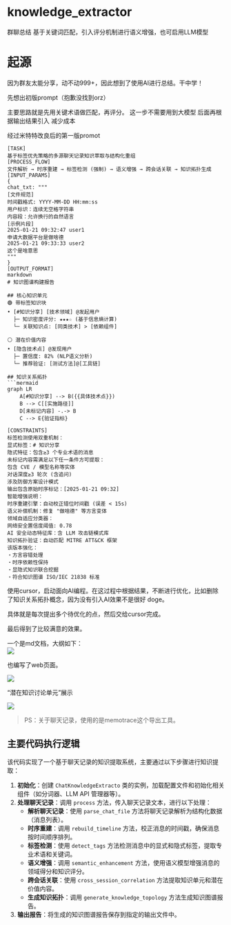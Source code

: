 # knowledge_extractor
群聊总结  基于关键词匹配，引入评分机制进行语义增强，也可启用LLM模型

# 起源

因为群友太能分享，动不动999+，因此想到了使用AI进行总结。干中学！

先想出初版prompt（抱歉没找到orz）

主要思路就是先用关键术语做匹配，再评分。  这一步不需要用到大模型    后面再根据输出结果引入 减少成本

经过米特特改良后的第一版promot

```plain
[TASK]
基于标签优先策略的多源聊天记录知识萃取与结构化重组
[PROCESS_FLOW]
文件解析 → 时序重建 → 标签检测 (强制) → 语义增强 → 跨会话关联 → 知识拓扑生成
[INPUT_PARAMS]
{
chat_txt: """
[文件规范]
时间戳格式: YYYY-MM-DD HH:mm:ss
用户标识：连续无空格字符串
内容段：允许换行的自然语言
[示例片段]
2025-01-21 09:32:47 user1
申请大数据平台是做啥德
2025-01-21 09:33:33 user2
这个是啥意思
"""
}
[OUTPUT_FORMAT]
markdown
# 知识图谱构建报告

## 核心知识单元
🟢 带标签知识块
• [#知识分享] [技术领域] @发起用户
  ├─ 知识密度评分: ★★★☆ (基于信息熵计算)
  └─ 关联知识点: [同类技术] > [依赖组件]

⚪ 潜在价值内容
• [隐含技术点] @发现用户
  ├─ 置信度: 82% (NLP语义分析)
  └─ 推荐验证: [测试方法]@[工具链]

## 知识关系拓扑
```mermaid
graph LR
    A[#知识分享] --> B({{具体技术点}})
    B --> C[[实施路径]]
    D[未标记内容] -.-> B
    C --> E{验证指标}

[CONSTRAINTS]
标签检测使用双重机制：
显式标签：# 知识分享
隐式特征：包含≥3 个专业术语的消息
未标记内容需满足以下任一条件方可提取：
包含 CVE / 模型名称等实体
对话深度≥3 轮次 (含追问)
涉及防御方案设计模式
输出包含原始时序标记：[2025-01-21 09:32]
智能增强说明：
时序重建引擎：自动校正错位时间戳 (误差 < 15s)
语义补偿机制：修复 "做啥德" 等方言变体
领域自适应分类器：
网络安全置信度阈值: 0.78
AI 安全动态特征库：含 LLM 攻击链模式库
知识拓扑验证：自动匹配 MITRE ATT&CK 框架
该版本强化：
・方言容错处理
・时序依赖性保持
・显隐式知识联合挖掘
・符合知识图谱 ISO/IEC 21838 标准
```



使用cursor，启动面向AI编程。在这过程中根据结果，不断进行优化，比如删除了知识关系拓扑概念，因为没有引入AI效果不是很好 doge。

具体就是每次提出多个待优化的点，然后交给cursor完成。

最后得到了比较满意的效果。

一个是md文档，大纲如下：  
![](https://cdn.nlark.com/yuque/0/2025/png/42869913/1742443776120-eecf10b7-3693-4834-94a4-175212309310.png)



也编写了web页面。

![](https://cdn.nlark.com/yuque/0/2025/png/42869913/1742443844050-65063a16-424d-4387-91b5-fe213a0c6d0b.png)



“潜在知识讨论单元”展示

![](https://cdn.nlark.com/yuque/0/2025/png/42869913/1742444305567-b3f85929-7ee0-4d8f-b81c-ddca80d84b50.png)



> PS：关于聊天记录，使用的是memotrace这个导出工具。





## 主要代码执行逻辑

该代码实现了一个基于聊天记录的知识提取系统，主要通过以下步骤进行知识提取：

1. **初始化**：创建 `ChatKnowledgeExtracto` 类的实例，加载配置文件和初始化相关组件（如分词器、LLM API 管理器等）。
2. **处理聊天记录**：调用 `process` 方法，传入聊天记录文本，进行以下处理：
   - **解析聊天记录**：使用 `parse_chat_file` 方法将聊天记录解析为结构化数据（消息列表）。
   - **时序重建**：调用 `rebuild_timeline` 方法，校正消息的时间戳，确保消息按时间顺序排列。
   - **标签检测**：使用 `detect_tags` 方法检测消息中的显式和隐式标签，提取专业术语和关键词。
   - **语义增强**：调用 `semantic_enhancement` 方法，使用语义模型增强消息的领域得分和知识评分。
   - **跨会话关联**：使用 `cross_session_correlation` 方法提取知识单元和潜在价值内容。
   - **生成知识拓扑**：调用 `generate_knowledge_topology` 方法生成知识图谱报告。
3. **输出报告**：将生成的知识图谱报告保存到指定的输出文件中。

